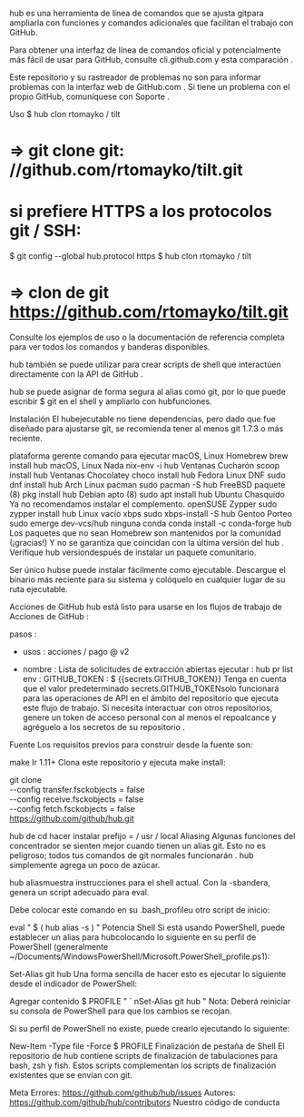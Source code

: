 hub es una herramienta de línea de comandos que se ajusta gitpara ampliarla con funciones y comandos adicionales que facilitan el trabajo con GitHub.

Para obtener una interfaz de línea de comandos oficial y potencialmente más fácil de usar para GitHub, consulte cli.github.com y esta comparación .

Este repositorio y su rastreador de problemas no son para informar problemas con la interfaz web de GitHub.com . Si tiene un problema con el propio GitHub, comuníquese con Soporte .

Uso
$ hub clon rtomayko / tilt
 # => git clone git: //github.com/rtomayko/tilt.git

# si prefiere HTTPS a los protocolos git / SSH:
$ git config --global hub.protocol https
$ hub clon rtomayko / tilt
# => clon de git https://github.com/rtomayko/tilt.git
Consulte los ejemplos de uso o la documentación de referencia completa para ver todos los comandos y banderas disponibles.

hub también se puede utilizar para crear scripts de shell que interactúen directamente con la API de GitHub .

hub se puede asignar de forma segura al alias como git, por lo que puede escribir $ git <command>en el shell y ampliarlo con hubfunciones.

Instalación
El hubejecutable no tiene dependencias, pero dado que fue diseñado para ajustarse git, se recomienda tener al menos git 1.7.3 o más reciente.

plataforma	gerente	comando para ejecutar
macOS, Linux	Homebrew	brew install hub
macOS, Linux	Nada	nix-env -i hub
Ventanas	Cucharón	scoop install hub
Ventanas	Chocolatey	choco install hub
Fedora Linux	DNF	sudo dnf install hub
Arch Linux	pacman	sudo pacman -S hub
FreeBSD	paquete (8)	pkg install hub
Debian	apto (8)	sudo apt install hub
Ubuntu	Chasquido	Ya no recomendamos instalar el complemento.
openSUSE	Zypper	sudo zypper install hub
Linux vacío	xbps	sudo xbps-install -S hub
Gentoo	Porteo	sudo emerge dev-vcs/hub
ninguna	conda	conda install -c conda-forge hub
Los paquetes que no sean Homebrew son mantenidos por la comunidad (¡gracias!) Y no se garantiza que coincidan con la última versión del hub . Verifique hub versiondespués de instalar un paquete comunitario.

Ser único
hubse puede instalar fácilmente como ejecutable. Descargue el binario más reciente para su sistema y colóquelo en cualquier lugar de su ruta ejecutable.

Acciones de GitHub
hub está listo para usarse en los flujos de trabajo de Acciones de GitHub :

pasos :
- usos : acciones / pago @ v2

- nombre : Lista de solicitudes de extracción abiertas 
  ejecutar : hub pr list 
  env :
     GITHUB_TOKEN : $ {{secrets.GITHUB_TOKEN}}
Tenga en cuenta que el valor predeterminado secrets.GITHUB_TOKENsolo funcionará para las operaciones de API en el ámbito del repositorio que ejecuta este flujo de trabajo. Si necesita interactuar con otros repositorios, genere un token de acceso personal con al menos el repoalcance y agréguelo a los secretos de su repositorio .

Fuente
Los requisitos previos para construir desde la fuente son:

make
Ir 1.11+
Clona este repositorio y ejecuta make install:

git clone \
  --config transfer.fsckobjects = false \
  --config receive.fsckobjects = false \
  --config fetch.fsckobjects = false \
  https://github.com/github/hub.git

hub de cd
hacer instalar prefijo = / usr / local
Aliasing
Algunas funciones del concentrador se sienten mejor cuando tienen un alias git. Esto no es peligroso; todos tus comandos de git normales funcionarán . hub simplemente agrega un poco de azúcar.

hub aliasmuestra instrucciones para el shell actual. Con la -sbandera, genera un script adecuado para eval.

Debe colocar este comando en su .bash_profileu otro script de inicio:

eval  " $ ( hub alias -s ) "
Potencia Shell
Si está usando PowerShell, puede establecer un alias para hubcolocando lo siguiente en su perfil de PowerShell (generalmente ~/Documents/WindowsPowerShell/Microsoft.PowerShell_profile.ps1):

Set-Alias ​​git hub
Una forma sencilla de hacer esto es ejecutar lo siguiente desde el indicador de PowerShell:

Agregar contenido $ PROFILE  " ` nSet-Alias ​​git hub "
Nota: Deberá reiniciar su consola de PowerShell para que los cambios se recojan.

Si su perfil de PowerShell no existe, puede crearlo ejecutando lo siguiente:

New-Item -Type file -Force $ PROFILE
Finalización de pestaña de Shell
El repositorio de hub contiene scripts de finalización de tabulaciones para bash, zsh y fish. Estos scripts complementan los scripts de finalización existentes que se envían con git.

Meta
Errores: https://github.com/github/hub/issues
Autores: https://github.com/github/hub/contributors
Nuestro código de conducta
